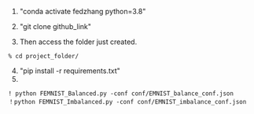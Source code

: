 1. "conda activate fedzhang python=3.8"

2. "git clone github_link"


3. Then access the folder just created. 
```
% cd project_folder/
```

4. "pip install -r requirements.txt"
5. 
``` 
! python FEMNIST_Balanced.py -conf conf/EMNIST_balance_conf.json
！python FEMNIST_Imbalanced.py -conf conf/EMNIST_imbalance_conf.json
```
